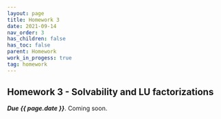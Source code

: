 ```yaml
---
layout: page
title: Homework 3
date: 2021-09-14
nav_order: 3
has_children: false
has_toc: false
parent: Homework
work_in_progess: true
tag: homework 
---
```


## Homework 3 - Solvability and LU factorizations

**_Due {{ page.date }}_**. Coming soon.